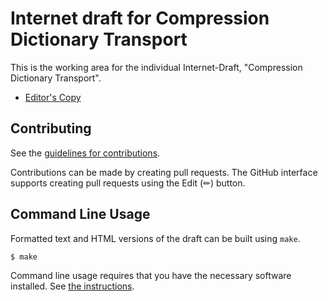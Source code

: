 # Internet draft for Compression Dictionary Transport

This is the working area for the individual Internet-Draft, "Compression Dictionary Transport".

* [Editor's Copy](https://pmeenan.github.io/i-d-compression-dictionary/#go.draft-meenan-httpbis-compression-dictionary.html)
<!---
* [Datatracker Page](https://datatracker.ietf.org/doc/draft-meenan-httpbis-compression-dictionary)
* [Individual Draft](https://datatracker.ietf.org/doc/html/draft-meenan-httpbis-compression-dictionary)
* [Compare Editor's Copy to Individual Draft](https://pmeenan.github.io/i-d-compression-dictionary/#go.draft-meenan-httpbis-compression-dictionary.diff)
-->

## Contributing

See the
[guidelines for contributions](https://github.com/pmeenan/i-d-compression-dictionary/blob/main/CONTRIBUTING.md).

Contributions can be made by creating pull requests.
The GitHub interface supports creating pull requests using the Edit (✏) button.


## Command Line Usage

Formatted text and HTML versions of the draft can be built using `make`.

```sh
$ make
```

Command line usage requires that you have the necessary software installed.  See
[the instructions](https://github.com/martinthomson/i-d-template/blob/main/doc/SETUP.md).

